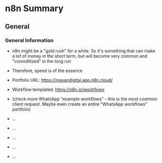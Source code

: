 # n8n Summary

## General

### General Information

- n8n might be a "gold rush" for a while. So it's something that can make a lof
  of money in the short term, but will become very common and "comoditized" in
  the long run

- Therefore, speed is of the essence

- Portfolio URL: <https://mayandigital.app.n8n.cloud/>

- Workflow templated: <https://n8n.io/workflows>

- (check more WhatsApp "example workflows" - this is the most common client
  request. Maybe even create an entire "WhatsApp workflows" portfolio)

- ...

- ...

- ...

- ...

- ...